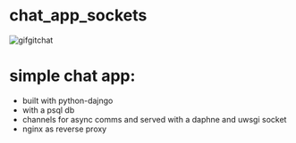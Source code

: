 # chat_app_sockets


![gifgitchat](https://user-images.githubusercontent.com/95537935/209209443-a691f2c5-c293-4844-adbc-1d5eebc59be8.gif)




# simple chat app:

- built with python-dajngo
- with a psql db
- channels for async comms and served with a daphne and uwsgi socket
- nginx as reverse proxy
